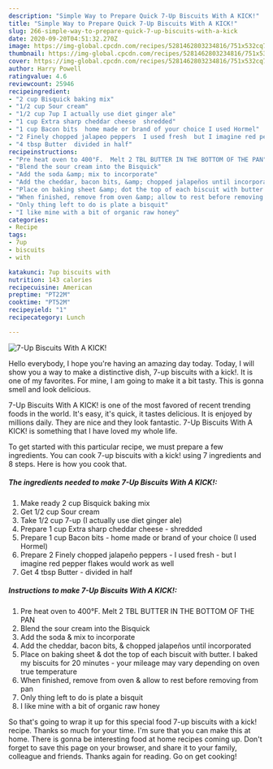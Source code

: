 ```yaml
---
description: "Simple Way to Prepare Quick 7-Up Biscuits With A KICK!"
title: "Simple Way to Prepare Quick 7-Up Biscuits With A KICK!"
slug: 266-simple-way-to-prepare-quick-7-up-biscuits-with-a-kick
date: 2020-09-20T04:51:32.270Z
image: https://img-global.cpcdn.com/recipes/5281462803234816/751x532cq70/7-up-biscuits-with-a-kick-recipe-main-photo.jpg
thumbnail: https://img-global.cpcdn.com/recipes/5281462803234816/751x532cq70/7-up-biscuits-with-a-kick-recipe-main-photo.jpg
cover: https://img-global.cpcdn.com/recipes/5281462803234816/751x532cq70/7-up-biscuits-with-a-kick-recipe-main-photo.jpg
author: Harry Powell
ratingvalue: 4.6
reviewcount: 25946
recipeingredient:
- "2 cup Bisquick baking mix"
- "1/2 cup Sour cream"
- "1/2 cup 7up I actually use diet ginger ale"
- "1 cup Extra sharp cheddar cheese  shredded"
- "1 cup Bacon bits  home made or brand of your choice I used Hormel"
- "2 Finely chopped jalapeo peppers  I used fresh  but I imagine red pepper flakes would work as well"
- "4 tbsp Butter  divided in half"
recipeinstructions:
- "Pre heat oven to 400°F.  Melt 2 TBL BUTTER IN THE BOTTOM OF THE PAN"
- "Blend the sour cream into the Bisquick"
- "Add the soda &amp; mix to incorporate"
- "Add the cheddar, bacon bits, &amp; chopped jalapeños until incorporated"
- "Place on baking sheet &amp; dot the top of each biscuit with butter.  I baked my biscuits for 20 minutes - your mileage may vary depending on oven true temperature"
- "When finished, remove from oven &amp; allow to rest before removing from pan"
- "Only thing left to do is plate a bisquit"
- "I like mine with a bit of organic raw honey"
categories:
- Recipe
tags:
- 7up
- biscuits
- with

katakunci: 7up biscuits with 
nutrition: 143 calories
recipecuisine: American
preptime: "PT22M"
cooktime: "PT52M"
recipeyield: "1"
recipecategory: Lunch

---
```



![7-Up Biscuits With A KICK!](https://img-global.cpcdn.com/recipes/5281462803234816/751x532cq70/7-up-biscuits-with-a-kick-recipe-main-photo.jpg)

Hello everybody, I hope you're having an amazing day today. Today, I will show you a way to make a distinctive dish, 7-up biscuits with a kick!. It is one of my favorites. For mine, I am going to make it a bit tasty. This is gonna smell and look delicious.



7-Up Biscuits With A KICK! is one of the most favored of recent trending foods in the world. It's easy, it's quick, it tastes delicious. It is enjoyed by millions daily. They are nice and they look fantastic. 7-Up Biscuits With A KICK! is something that I have loved my whole life.


To get started with this particular recipe, we must prepare a few ingredients. You can cook 7-up biscuits with a kick! using 7 ingredients and 8 steps. Here is how you cook that.

<!--inarticleads1-->

##### The ingredients needed to make 7-Up Biscuits With A KICK!:

1. Make ready 2 cup Bisquick baking mix
1. Get 1/2 cup Sour cream
1. Take 1/2 cup 7-up (I actually use diet ginger ale)
1. Prepare 1 cup Extra sharp cheddar cheese - shredded
1. Prepare 1 cup Bacon bits - home made or brand of your choice (I used Hormel)
1. Prepare 2 Finely chopped jalapeño peppers - I used fresh - but I imagine red pepper flakes would work as well
1. Get 4 tbsp Butter - divided in half




<!--inarticleads2-->

##### Instructions to make 7-Up Biscuits With A KICK!:

1. Pre heat oven to 400°F.  Melt 2 TBL BUTTER IN THE BOTTOM OF THE PAN
1. Blend the sour cream into the Bisquick
1. Add the soda &amp; mix to incorporate
1. Add the cheddar, bacon bits, &amp; chopped jalapeños until incorporated
1. Place on baking sheet &amp; dot the top of each biscuit with butter.  I baked my biscuits for 20 minutes - your mileage may vary depending on oven true temperature
1. When finished, remove from oven &amp; allow to rest before removing from pan
1. Only thing left to do is plate a bisquit
1. I like mine with a bit of organic raw honey




So that's going to wrap it up for this special food 7-up biscuits with a kick! recipe. Thanks so much for your time. I'm sure that you can make this at home. There is gonna be interesting food at home recipes coming up. Don't forget to save this page on your browser, and share it to your family, colleague and friends. Thanks again for reading. Go on get cooking!
